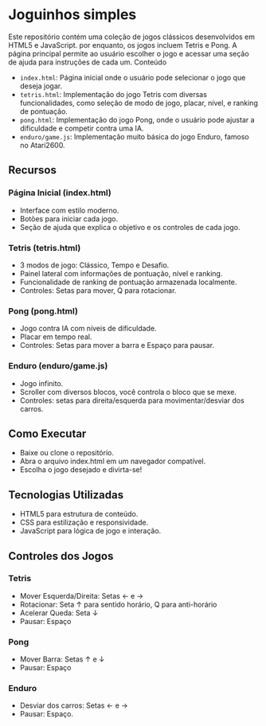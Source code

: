 # Joguinhos simples

Este repositório contém uma coleção de jogos clássicos desenvolvidos em HTML5 e JavaScript. por enquanto, os jogos incluem Tetris e Pong. A página principal permite ao usuário escolher o jogo e acessar uma seção de ajuda para instruções de cada um.
Conteúdo

- `index.html`: Página inicial onde o usuário pode selecionar o jogo que deseja jogar.
- `tetris.html`: Implementação do jogo Tetris com diversas funcionalidades, como seleção de modo de jogo, placar, nível, e ranking de pontuação.
- `pong.html`: Implementação do jogo Pong, onde o usuário pode ajustar a dificuldade e competir contra uma IA.
- `enduro/game.js`: Implementação muito básica do jogo Enduro, famoso no Atari2600.

## Recursos

### Página Inicial (index.html)
- Interface com estilo moderno.
- Botões para iniciar cada jogo.
- Seção de ajuda que explica o objetivo e os controles de cada jogo.

### Tetris (tetris.html)
- 3 modos de jogo: Clássico, Tempo e Desafio.
- Painel lateral com informações de pontuação, nível e ranking.
- Funcionalidade de ranking de pontuação armazenada localmente.
- Controles: Setas para mover, Q para rotacionar.

### Pong (pong.html)
- Jogo contra IA com níveis de dificuldade.
- Placar em tempo real.
- Controles: Setas para mover a barra e Espaço para pausar.

### Enduro (enduro/game.js)
- Jogo infinito.
- Scroller com diversos blocos, você controla o bloco que se mexe.
- Controles: setas para direita/esquerda para movimentar/desviar dos carros.

## Como Executar
- Baixe ou clone o repositório.
- Abra o arquivo index.html em um navegador compatível.
- Escolha o jogo desejado e divirta-se!

## Tecnologias Utilizadas
- HTML5 para estrutura de conteúdo.
- CSS para estilização e responsividade.
- JavaScript para lógica de jogo e interação.

## Controles dos Jogos
### Tetris
- Mover Esquerda/Direita: Setas ← e →
- Rotacionar: Seta ↑ para sentido horário, Q para anti-horário
- Acelerar Queda: Seta ↓
- Pausar: Espaço

### Pong
- Mover Barra: Setas ↑ e ↓
- Pausar: Espaço

### Enduro
- Desviar dos carros: Setas ← e →
- Pausar: Espaço.
